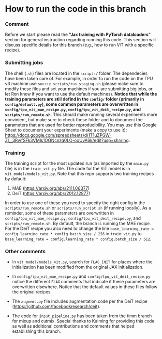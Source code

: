 # How to run the code in this branch

### Comment

Before we start please read the **"Jax training with PyTorch dataloaders"** section for general instruction regarding running this code. This section will discuss specific details for this branch (e.g., how to run ViT with a specific recipe).

### Submitting jobs

The shell (`.sh`) files are located in the `scripts/` folder. The dependecies have been taken care of. For example, in order to run the code on the TPU v3 machine use `source scripts/run_staging.sh` (please make sure to modify these files and set your machines if you are submitting big jobs, or let Ron know if you want to use the default machines). **Notice that while the training parameters are still defind in the `config/` folder (primarily in `config/default.py`), some common parameters are overwritten in `config/tpu_vit_mae_recipe.py`, `config/tpu_vit_deit_recipe.py`, and `scripts/run_remote.sh`**. This should make running several experiments more convinient, but make sure to check these folder and to document the parameters that are used for better reproducibility. You may use this Google Sheet to document your experiments (make a copy to use it): https://docs.google.com/spreadsheets/d/1T1uZPGW-Zl__3RwfSFk3VMIs1OGNcnzq0LO-ooUvA6k/edit?usp=sharing. 

### Training

The training script for the most updated run (as imported by the `main.py` file) is in the `train_vit.py` file. The code for the ViT model is in `vit_model/models_vit.py`. Note that this repo supports two training recipes by default:

1. MAE (https://arxiv.org/abs/2111.06377)
2. DeiT (https://arxiv.org/abs/2012.12877)

In order to use one of these you need to specify the right config in the `scripts/run_remote.sh` or `scripts/run_script.sh` (if running locally). As a reminder, some of these parameters are overwritten in `config/tpu_vit_mae_recipe.py`, `config/tpu_vit_deit_recipe.py`, and `scripts/run_remote.sh`. By default, the branch is running the MAE recipe. For the DeiT recipe you also need to change the line `base_learning_rate = config.learning_rate * config.batch_size / 256` in `train_vit.py` to `base_learning_rate = config.learning_rate * config.batch_size / 512`.

### Other comments

- In `vit_model/models_vit.py`, search for `FLAG_INIT` for places where the initialization has been modified from the original JAX initialization.

- In `config/tpu_vit_mae_recipe.py` and `config/tpu_vit_deit_recipe.py` notice the different `FLAG` comments that indicate if these parameters are overwritten elsewhere. Notice that the default values in these files follow the original recipes. 

- The `augment.py` file includes augmentation code per the DeiT recipe (https://github.com/facebookresearch/deit). 

- The code for `input_pipeline.py` has been taken from the timm branch for mixup and cutmix. Special thanks to Kaiming for providing this code as well as additional contributions and comments that helped establishing this branch.